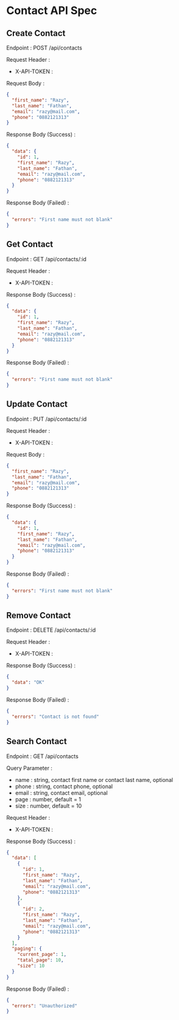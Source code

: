 # Contact API Spec

## Create Contact

Endpoint : POST /api/contacts

Request Header :
- X-API-TOKEN : <TOKEN>

Request Body :

```json
{
  "first_name": "Razy",
  "last_name": "Fathan",
  "email": "razy@mail.com",
  "phone": "0882121313"
}
```

Response Body (Success) :

```json
{
  "data": {
    "id": 1,
    "first_name": "Razy",
    "last_name": "Fathan",
    "email": "razy@mail.com",
    "phone": "0882121313"
  }
}
```

Response Body (Failed) :

```json
{
  "errors": "First name must not blank"
}
```

## Get Contact

Endpoint : GET /api/contacts/:id

Request Header :
- X-API-TOKEN : <TOKEN>

Response Body (Success) :

```json
{
  "data": {
    "id": 1,
    "first_name": "Razy",
    "last_name": "Fathan",
    "email": "razy@mail.com",
    "phone": "0882121313"
  }
}
```

Response Body (Failed) :

```json
{
  "errors": "First name must not blank"
}
```

## Update Contact

Endpoint : PUT /api/contacts/:id

Request Header :
- X-API-TOKEN : <TOKEN>

Request Body :

```json
{
  "first_name": "Razy",
  "last_name": "Fathan",
  "email": "razy@mail.com",
  "phone": "0882121313"
}
```

Response Body (Success) :

```json
{
  "data": {
    "id": 1,
    "first_name": "Razy",
    "last_name": "Fathan",
    "email": "razy@mail.com",
    "phone": "0882121313"
  }
}
```

Response Body (Failed) :

```json
{
  "errors": "First name must not blank"
}
```

## Remove Contact

Endpoint : DELETE /api/contacts/:id

Request Header :
- X-API-TOKEN : <TOKEN>

Response Body (Success) :

```json
{
  "data": "OK"
}
```

Response Body (Failed) :

```json
{
  "errors": "Contact is not found"
}
```

## Search Contact

Endpoint : GET /api/contacts

Query Parameter :
- name  : string, contact first name or contact last name, optional
- phone : string, contact phone, optional
- email : string, contact email, optional
- page  : number, default = 1
- size  : number, default = 10

Request Header :
- X-API-TOKEN : <TOKEN>

Response Body (Success) :

```json
{
  "data": [
    {
      "id": 1,
      "first_name": "Razy",
      "last_name": "Fathan",
      "email": "razy@mail.com",
      "phone": "0882121313"
    },
    {
      "id": 2,
      "first_name": "Razy",
      "last_name": "Fathan",
      "email": "razy@mail.com",
      "phone": "0882121313"
    }
  ],
  "paging": {
    "current_page": 1,
    "tatal_page": 10,
    "size": 10
  }
}
```

Response Body (Failed) :

```json
{
  "errors": "Unauthorized"
}
```